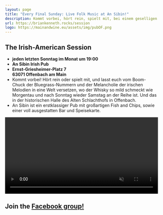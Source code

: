 ```yaml
---
layout: page
title: "Every Final Sunday: Live Folk Music at An Sibin!"
description: Kommt vorbei, hört rein, spielt mit, bei einem geselligen Abend fußstampfender Folklieder im wunderschönen Alten Schlachthof in Offenbach.
url: https://briankenneth.rocks/session
logo: https://mainandwine.eu/assets/img/pubOF.png
---
```


## The Irish-American Session
- __jeden letzten Sonntag im Monat um 19:00__
- __An Sibin Irish Pub__
- __Ernst-Griesheimer-Platz 7__  
  __63071 Offenbach am Main__
- Kommt vorbei! Hört rein oder spielt mit, und lasst euch vom Boom-Chuck der Bluegrass-Nummern und der Melancholie der irischen Melodien in eine Welt versetzen, wo der Whisky so mild schmeckt wie Morgentau und nach Sonntag wieder Samstag an der Reihe ist. Und das in der historischen Halle des Alten Schlachthofs in Offenbach.
- An Sibin ist ein erstklassiger Pub mit großartigen Fish and Chips, sowie einer voll ausgestatten Bar und Speisekarte.

<video src="https://briankenneth.rocks/assets/images/sessionAnSibin.mp4" autoplay muted loop controls width="100%"></video>

## Join the [Facebook group!](https://www.facebook.com/groups/sessionoffenbach)